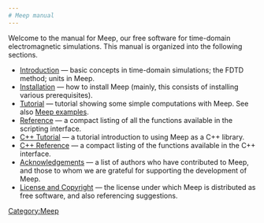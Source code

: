 ```yaml
---
# Meep manual
---
```


Welcome to the manual for Meep, our free software for time-domain electromagnetic simulations. This manual is organized into the following sections.

-   [Introduction](Meep_Introduction.md) — basic concepts in time-domain simulations; the FDTD method; units in Meep.
-   [Installation](Meep_Installation.md) — how to install Meep (mainly, this consists of installing various prerequisites).
-   [Tutorial](Meep_Tutorial.md) — tutorial showing some simple computations with Meep. See also [Meep examples](Meep_examples.md).
-   [Reference](Meep_Reference.md) — a compact listing of all the functions available in the scripting interface.
-   [C++ Tutorial](Meep_C-plus-plus_Tutorial.md) — a tutorial introduction to using Meep as a C++ library.
-   [C++ Reference](Meep_C-plus-plus_Reference.md) — a compact listing of the functions available in the C++ interface.
-   [Acknowledgements](Meep_Acknowledgements.md) — a list of authors who have contributed to Meep, and those to whom we are grateful for supporting the development of Meep.
-   [License and Copyright](Meep_License_and_Copyright.md) — the license under which Meep is distributed as free software, and also referencing suggestions.

[Category:Meep](Meep.md)
